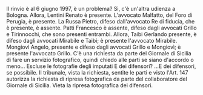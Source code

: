 Il rinvio è al 6 giugno 1997, è un problema? 
Sì, c'è un'altra udienza a Bologna.
Allora, Lentini Renato è presente. L'avvocato Malfatto, del Foro di Perugia, è presente. La Russa Pietro, difeso dall'avvocato Re di fiducia, che è presente, è assente. Patti Francesco è assente, difeso dagli avvocati Grillo e Tirinnocchi, che sono presenti entrambi. Allora, Taibi Gerlando presente, è difeso dagli avvocati Mirabile e Taibi; è presente l'avvocato Mirabile. Mongiovì Angelo, presente e difeso dagli avvocati Grillo e Mongiovì; è presente l'avvocato Grillo. C'è una richiesta da parte del Giornale di Sicilia di fare un servizio fotografico, quindi chiedo alle parti se siano d'accordo o meno...
Escluse le fotografie degli imputati
E dei difensori?
...E dei difensori, se possibile.
Il tribunale, vista la richiesta, sentite le parti e visto l'Art. 147 autorizza la richiesta di ripresa fotografica da parte del collaboratore del Giornale di Sicilia. Vieta la ripresa fotografica dei difensori.